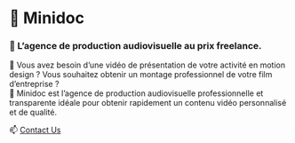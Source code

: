 # 👋 Minidoc
### 👀 L’agence de production audiovisuelle au prix freelance. 

🌱 Vous avez besoin d’une vidéo de présentation de votre activité en motion design ? Vous souhaitez obtenir un montage professionnel de votre film d’entreprise ?  
💞️ Minidoc est l’agence de production audiovisuelle professionnelle et transparente idéale pour obtenir rapidement un contenu vidéo personnalisé et de qualité.

📫 [Contact Us](mailto:contact@minidoc.fr)  

<!---
minidocofficiel/minidocofficiel is a ✨ special ✨ repository because its `README.md` (this file) appears on your GitHub profile.
You can click the Preview link to take a look at your changes.
--->
